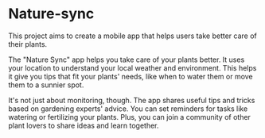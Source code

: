 # Nature-sync
This project aims to create a mobile app that helps users take better care of their plants.

The "Nature Sync" app helps you take care of your plants better. It uses your
location to understand your local weather and environment. This helps it give
you tips that fit your plants' needs, like when to water them or move them to a
sunnier spot.

It's not just about monitoring, though. The app shares useful tips and tricks based
on gardening experts' advice. You can set reminders for tasks like watering or
fertilizing your plants. Plus, you can join a community of other plant lovers to
share ideas and learn together.
